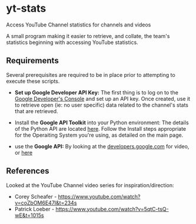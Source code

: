 # yt-stats
Access YouTube Channel statistics for channels and videos

A small program making it easier to retrieve, and collate, the team's statistics beginning with accessing YouTube statistics.

## Requirements

Several prerequisites are required to be in place prior to attempting to execute these scripts.

- **Set up Google Developer API Key:** The first thing is to log on to the [Google Developer's Console](https://console.developers.google.com) and set up an API key.  Once created, use it to retrieve open (ie: no user specific) data related to the channel's stats that are retrieved.

- Install the **Google API Toolkit** into your Python environment: The details of the Python API are located [here](https://www.githib.com/googleapis/google-api-python-client).  Follow the Install steps appropriate for the Operaiting System you're using, as detailed on the main page.

- use the **Google API:** By looking at the [developers.google.com](https://developers.google.com/youtube/v3) for video, or [here](https://develops.google.com/outube/v3/docs/channels)


## References

Looked at the YouTube Channel video series for inspiration/direction:

- Corey Scheafer - https://www.youtube.com/watch?v=coZbOM6E47I&t=234s
- Patrick Loeber - https://www.youtube.com/watch?v=5qtC-tsQ-wE&t=1015s

